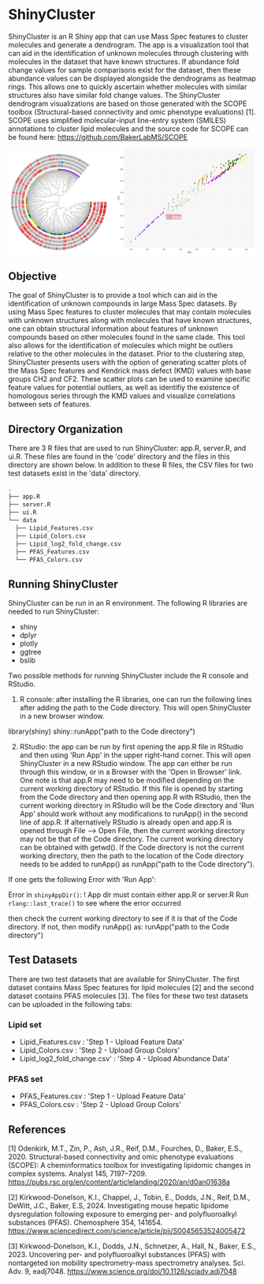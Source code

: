 # ShinyCluster 
ShinyCluster is an R Shiny app that can use Mass Spec features to cluster molecules and generate a dendrogram. The app is a visualization tool that can aid in the identification of unknown molecules through clustering with molecules in the dataset that have known structures. If abundance fold change values for sample comparisons exist for the dataset, then these abundance values can be displayed alongside the dendrograms as heatmap rings. This allows one to quickly ascertain whether molecules with similar structures also have similar fold change values. The ShinyCluster dendrogram visualizations are based on those generated with the SCOPE toolbox (Structural-based connectivity and omic phenotype evaluations) [1]. SCOPE uses simplified molecular-input line-entry system (SMILES) annotations to cluster lipid molecules and the source code for SCOPE can be found here: https://github.com/BakerLabMS/SCOPE

![alt_text](https://github.com/allison-d/Cluster/blob/main/docs/assets/For_github.png)

## Objective
The goal of ShinyCluster is to provide a tool which can aid in the identification of unknown compounds in large Mass Spec datasets. By using Mass Spec features to cluster molecules that may contain molecules with unknown structures along with molecules that have known structures, one can obtain structural information about features of unknown compounds based on other molecules found in the same clade. This tool also allows for the identification of molecules which might be outliers relative to the other molecules in the dataset. Prior to the clustering step, ShinyCluster presents users with the option of generating scatter plots of the Mass Spec features and Kendrick mass defect (KMD) values with base groups CH2 and CF2. These scatter plots can be used to examine specific feature values for potential outliers, as well as identifiy the existence of homologous series through the KMD values and visualize correlations between sets of features. 

## Directory Organization
There are 3 R files that are used to run ShinyCluster: app.R, server.R, and ui.R. These files are found in the 'code' directory and the files in this directory are shown below. In addition to these R files, the CSV files for two test datasets exist in the 'data' directory. 

```
.
├── app.R
├── server.R
├── ui.R
└── data
  ├── Lipid_Features.csv
  ├── Lipid_Colors.csv    
  ├── Lipid_log2_fold_change.csv 
  ├── PFAS_Features.csv                                     
  └── PFAS_Colors.csv                 
```

## Running ShinyCluster
ShinyCluster can be run in an R environment. The following R libraries are needed to run ShinyCluster:

- shiny
- dplyr
- plotly
- ggtree
- bslib

Two possible methods for running ShinyCluster include the R console and RStudio. 

1. R console: after installing the R libraries, one can run the following lines after adding the path to the Code directory. This will open
ShinyCluster in a new browser window. 

library(shiny)
shiny::runApp("path to the Code directory")

2. RStudio: the app can be run by first opening the app.R file in RStudio and then using 'Run App' in the upper right-hand corner. This will open ShinyCluster in a new RStudio window. The app can either be run through this window, or in a Browser with the 'Open in Browser' link. 
One note is that app.R may need to be modified depending on the current working directory of RStudio. If this file is opened by starting from the Code directory and then opening app.R with RStudio, 
then the current working directory in RStudio will be the Code directory and 'Run App' should work without any modifications to runApp() in the second line of app.R. 
If alternatively RStudio is already open and app.R is opened through File --> Open File, then the current working directory may not be that of the Code directory. The current working directory can be obtained with getwd(). 
If the Code directory is not the current working directory, then the path to the location of the Code directory needs to be added to runApp() as runApp("path to the Code directory"). 

If one gets the following Error with 'Run App':

Error in `shinyAppDir()`:
! App dir must contain either app.R or server.R
Run `rlang::last_trace()` to see where the error occurred

then check the current working directory to see if it is that of the Code directory. If not, then modify runApp() as:
runApp("path to the Code directory")

## Test Datasets

There are two test datasets that are available for ShinyCluster. The first dataset contains Mass Spec features for lipid molecules [2] and the second dataset contains PFAS molecules [3]. The files for 
these two test datasets can be uploaded in the following tabs: 

### Lipid set
- Lipid_Features.csv : 'Step 1 - Upload Feature Data'
- Lipid_Colors.csv : 'Step 2 - Upload Group Colors'
- Lipid_log2_fold_change.csv' : 'Step 4 - Upload Abundance Data'

### PFAS set
- PFAS_Features.csv : 'Step 1 - Upload Feature Data'
- PFAS_Colors.csv : 'Step 2 - Upload Group Colors'

## References
[1] Odenkirk, M.T., Zin, P., Ash, J.R., Reif, D.M., Fourches, D., Baker, E.S., 2020. Structural-based connectivity and omic phenotype evaluations (SCOPE): A cheminformatics toolbox for investigating lipidomic changes in complex systems. Analyst 145, 7197–7209.
https://pubs.rsc.org/en/content/articlelanding/2020/an/d0an01638a

[2] Kirkwood-Donelson, K.I., Chappel, J., Tobin, E., Dodds, J.N., Reif, D.M., DeWitt, J.C., Baker, E.S, 2024. Investigating mouse hepatic lipidome dysregulation following exposure to emerging per- and polyfluoroalkyl substances (PFAS). Chemosphere 354, 141654.
https://www.sciencedirect.com/science/article/pii/S0045653524005472

[3] Kirkwood-Donelson, K.I., Dodds, J.N., Schnetzer, A., Hall, N., Baker, E.S., 2023. Uncovering per- and polyfluoroalkyl substances (PFAS) with nontargeted ion mobility spectrometry-mass spectrometry analyses. Sci. Adv. 9, eadj7048.
https://www.science.org/doi/10.1126/sciadv.adj7048 
